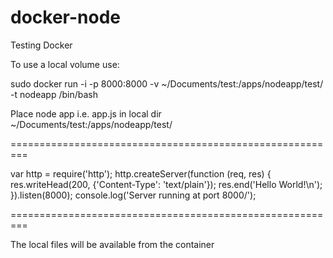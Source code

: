 # docker-node
Testing Docker

To use a local volume use:

sudo docker run -i -p 8000:8000 -v ~/Documents/test:/apps/nodeapp/test/ -t nodeapp /bin/bash

Place node app i.e. app.js in local dir ~/Documents/test:/apps/nodeapp/test/

=========================================================

var http = require('http');
http.createServer(function (req, res) {
  res.writeHead(200, {'Content-Type': 'text/plain'});
  res.end('Hello World!\n');
}).listen(8000);
console.log('Server running at port 8000/');


=========================================================

The local files will be available from the container
